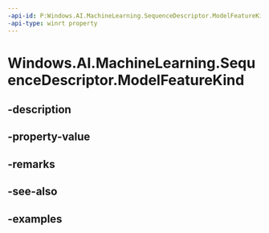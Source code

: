 ```yaml
---
-api-id: P:Windows.AI.MachineLearning.SequenceDescriptor.ModelFeatureKind
-api-type: winrt property
---
```


<!-- Property syntax.
public ModelFeatureKind ModelFeatureKind { get; }
-->

# Windows.AI.MachineLearning.SequenceDescriptor.ModelFeatureKind

## -description

## -property-value

## -remarks

## -see-also

## -examples

